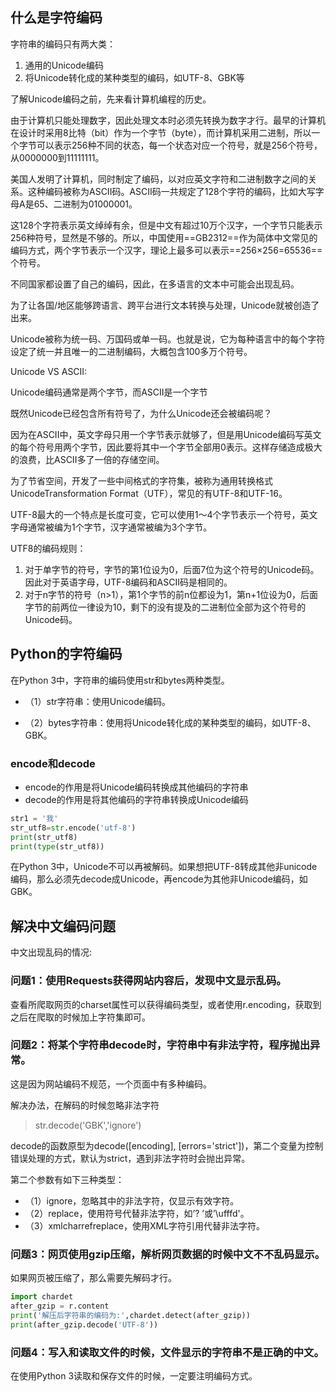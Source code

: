 ## 什么是字符编码

字符串的编码只有两大类：

1. 通用的Unicode编码
2. 将Unicode转化成的某种类型的编码，如UTF-8、GBK等

了解Unicode编码之前，先来看计算机编程的历史。

由于计算机只能处理数字，因此处理文本时必须先转换为数字才行。最早的计算机在设计时采用8比特（bit）作为一个字节（byte），而计算机采用二进制，所以一个字节可以表示256种不同的状态，每一个状态对应一个符号，就是256个符号，从0000000到11111111。

美国人发明了计算机，同时制定了编码，以对应英文字符和二进制数字之间的关系。这种编码被称为ASCII码。ASCII码一共规定了128个字符的编码，比如大写字母A是65、二进制为01000001。

这128个字符表示英文绰绰有余，但是中文有超过10万个汉字，一个字节只能表示256种符号，显然是不够的。所以，中国使用==GB2312==作为简体中文常见的编码方式，两个字节表示一个汉字，理论上最多可以表示==256×256=65536==个符号。

不同国家都设置了自己的编码，因此，在多语言的文本中可能会出现乱码。

为了让各国/地区能够跨语言、跨平台进行文本转换与处理，Unicode就被创造了出来。

Unicode被称为统一码、万国码或单一码。也就是说，它为每种语言中的每个字符设定了统一并且唯一的二进制编码，大概包含100多万个符号。

Unicode VS ASCII:

Unicode编码通常是两个字节，而ASCII是一个字节

既然Unicode已经包含所有符号了，为什么Unicode还会被编码呢？

因为在ASCII中，英文字母只用一个字节表示就够了，但是用Unicode编码写英文的每个符号用两个字节，因此要将其中一个字节全部用0表示。这样存储造成极大的浪费，比ASCII多了一倍的存储空间。

为了节省空间，开发了一些中间格式的字符集，被称为通用转换格式UnicodeTransformation Format（UTF），常见的有UTF-8和UTF-16。

UTF-8最大的一个特点是长度可变，它可以使用1～4个字节表示一个符号，英文字母通常被编为1个字节，汉字通常被编为3个字节。

UTF8的编码规则：

1. 对于单字节的符号，字节的第1位设为0，后面7位为这个符号的Unicode码。因此对于英语字母，UTF-8编码和ASCII码是相同的。
2. 对于n字节的符号（n>1），第1个字节的前n位都设为1，第n+1位设为0，后面字节的前两位一律设为10，剩下的没有提及的二进制位全部为这个符号的Unicode码。

## Python的字符编码

在Python 3中，字符串的编码使用str和bytes两种类型。

- （1）str字符串：使用Unicode编码。

- （2）bytes字符串：使用将Unicode转化成的某种类型的编码，如UTF-8、GBK。

### encode和decode

- encode的作用是将Unicode编码转换成其他编码的字符串
- decode的作用是将其他编码的字符串转换成Unicode编码

```python
str1 = '我'
str_utf8=str.encode('utf-8')
print(str_utf8)
print(type(str_utf8))
```

在Python 3中，Unicode不可以再被解码。如果想把UTF-8转成其他非unicode编码，那么必须先decode成Unicode，再encode为其他非Unicode编码，如GBK。

## 解决中文编码问题

中文出现乱码的情况:

### 问题1：使用Requests获得网站内容后，发现中文显示乱码。

查看所爬取网页的charset属性可以获得编码类型，或者使用r.encoding，获取到之后在爬取的时候加上字符集即可。

### 问题2：将某个字符串decode时，字符串中有非法字符，程序抛出异常。

这是因为网站编码不规范，一个页面中有多种编码。

解决办法，在解码的时候忽略非法字符

> str.decode('GBK','ignore')

decode的函数原型为decode([encoding], [errors='strict'])，第二个变量为控制错误处理的方式，默认为strict，遇到非法字符时会抛出异常。

第二个参数有如下三种类型：

- （1）ignore，忽略其中的非法字符，仅显示有效字符。
- （2）replace，使用符号代替非法字符，如’? ’或’\ufffd'。
- （3）xmlcharrefreplace，使用XML字符引用代替非法字符。

### 问题3：网页使用gzip压缩，解析网页数据的时候中文不不乱码显示。

如果网页被压缩了，那么需要先解码才行。

```python
import chardet
after_gzip = r.content
print('解压后字符串的编码为:',chardet.detect(after_gzip))
print(after_gzip.decode('UTF-8'))
```



### 问题4：写入和读取文件的时候，文件显示的字符串不是正确的中文。

在使用Python 3读取和保存文件的时候，一定要注明编码方式。